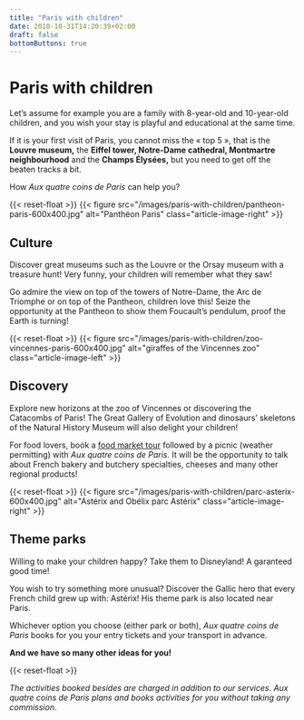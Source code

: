 ```yaml
---
title: "Paris with children"
date: 2018-10-31T14:20:39+02:00
draft: false
bottomButtons: true
---
```


# Paris with children

Let’s assume for example you are a family with 8-year-old and 10-year-old children, and you wish your stay is playful and educational at the same time.

If it is your first visit of Paris, you cannot miss the « top 5 », that is the **Louvre museum,** the **Eiffel tower, Notre-Dame cathedral, Montmartre neighbourhood** and the **Champs Élysées,** but you need to get off the beaten tracks a bit.

How *Aux quatre coins de Paris* can help you?

{{< reset-float >}}
{{< figure src="/images/paris-with-children/pantheon-paris-600x400.jpg"
alt="Panthéon Paris" class="article-image-right" >}}

## Culture

Discover great museums such as the Louvre or the Orsay museum with a treasure hunt! Very funny, your children will remember what they saw!

Go admire the view on top of the towers of Notre-Dame, the Arc de Triomphe or on top of the Pantheon, children love this! Seize the opportunity at the Pantheon to show them Foucault’s pendulum, proof the Earth is turning!

{{< reset-float >}}
{{< figure src="/images/paris-with-children/zoo-vincennes-paris-600x400.jpg"
alt="giraffes of the Vincennes zoo" class="article-image-left" >}}

## Discovery

Explore new horizons at the zoo of Vincennes or discovering the Catacombs of Paris! The Great Gallery of Evolution and dinosaurs’ skeletons of the Natural History Museum will also delight your children!

For food lovers, book a [food market tour](https://aux-quatre-coins-de-paris.fr/private-tours/in-france-eat-as-the-french-do/) followed by a picnic (weather permitting) with *Aux quatre coins de Paris.* It will be the opportunity to talk about French bakery and butchery specialties, cheeses and many other regional products!

{{< reset-float >}}
{{< figure src="/images/paris-with-children/parc-asterix-600x400.jpg"
alt="Astérix and Obélix parc Astérix" class="article-image-right" >}}

## Theme parks

Willing to make your children happy? Take them to Disneyland! A garanteed good time!

You wish to try something more unusual? Discover the Gallic hero that every French child grew up with: Astérix! His theme park is also located near Paris.

Whichever option you choose (either park or both), *Aux quatre coins de Paris* books for you your entry tickets and your transport in advance.


**And we have so many other ideas for you!**

{{< reset-float >}}

*The activities booked besides are charged in addition to our services. Aux quatre coins de Paris plans and books activities for you without taking any commission.*
